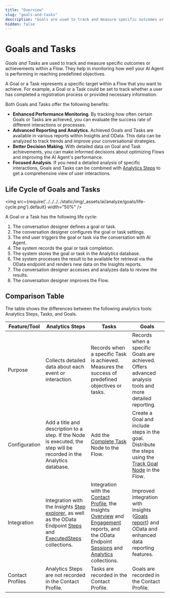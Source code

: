 ```yaml
---
title: "Overview"
slug: "goals-and-tasks"
description: "Goals are used to track and measure specific outcomes or achievements within a Flow. They help in monitoring how well your AI Agent is performing in reaching predefined objectives."
hidden: false
---
```


# Goals and Tasks

_Goals and Tasks_ are used to track and measure specific outcomes or achievements within a Flow. 
They help in monitoring how well your AI Agent is performing in reaching predefined objectives.

A Goal or a Task represents a specific target within a Flow that you want to achieve. For example, a Goal or a Task could be set to track whether a user has completed a registration process or provided necessary information.

Both Goals and Tasks offer the following benefits:

- **Enhanced Performance Monitoring**. By tracking how often certain Goals or Tasks are achieved, you can evaluate the success rate of different interactions or processes.
- **Advanced Reporting and Analytics**. Achieved Goals and Tasks are available in various reports within Insights and OData. This data can be analyzed to track trends and improve your conversational strategies.
- **Better Decision Making**. With detailed data on Goal and Task achievements, you can make informed decisions about optimizing Flows and improving the AI Agent's performance.
- **Focused Analysis**. If you need a detailed analysis of specific interactions, Goals and Tasks can be combined with [Analytics Steps](../collecting-data.md#analytics-steps) to get a comprehensive view of user interactions.

## Life Cycle of Goals and Tasks

<img src={require('../../../../static/img/_assets/ai/analyze/goals/life-cycle.png').default} width="50%" />

A Goal or a Task has the following life cycle:

1. The conversation designer defines a goal or task. 
2. The conversation designer configures the goal or task settings. 
3. The end user triggers the goal or task via the conversation with AI Agent. 
4. The system records the goal or task completion. 
5. The system stores the goal or task in the Analytics database.
6. The system processes the result to be available for retrieval via the OData endpoint and renders new data on the Insights reports.
7. The conversation designer accesses and analyzes data to review the results. 
8. The conversation designer improves the Flow.

## Comparison Table

The table shows the differences between the following analytics tools: Analytics Steps, Tasks, and Goals.

| Feature/Tool     | Analytics Steps                                                                                                                                                                                          | Tasks                                                                                                                                                                                                                                                                                                         | Goals                                                                                                                                                          |
|------------------|----------------------------------------------------------------------------------------------------------------------------------------------------------------------------------------------------------|---------------------------------------------------------------------------------------------------------------------------------------------------------------------------------------------------------------------------------------------------------------------------------------------------------------|----------------------------------------------------------------------------------------------------------------------------------------------------------------|
| Purpose          | Collects detailed data about each event or interaction.                                                                                                                                                  | Records when a specific Task is achieved. Measures the success of predefined objectives or tasks.                                                                                                                                                                                                             | Records when a specific Goals are achieved. Offers advanced analysis tools and more detailed reporting.                                                        |
| Configuration    | Add a title and description to a step. If the Node is executed, the step will be recorded in the Analytics database.                                                                                     | Add the [Complete Task](../../build/node-reference/analytics/complete-task.md) Node to the Flow.                                                                                                                                                                                                              | Create a Goal and include steps in the goal. Distribute the steps using the [Track Goal Node](../../build/node-reference/analytics/track-goal.md) in the Flow. |
| Integration      | Integration with the Insights [Step explorer](../../../insights/explorers/step.md), as well as the OData Endpoint [Steps](../odata.md#steps) and [ExecutedSteps](../odata.md#executedsteps) collections. | Integration with the [Contact Profile](../contact-profiles.md), the Insights [Overview](../../../insights/reports/overview.md) and [Engagement](../../../insights/reports/engagement.md) reports, and the OData Endpoint [Sessions](../odata.md#sessions) and [Analytics](../odata.md#analytics) collections. | Improved integration with Insights ([Goals report](../../../insights/reports/goals.md)) and OData and enhanced data reporting features.                        |
| Contact Profiles | Analytics Steps are not recorded in the Contact Profile.                                                                                                                                                 | Tasks are recorded in the Contact Profile.                                                                                                                                                                                                                                                                    | Goals are recorded in the Contact Profile.                                                                                                                     |